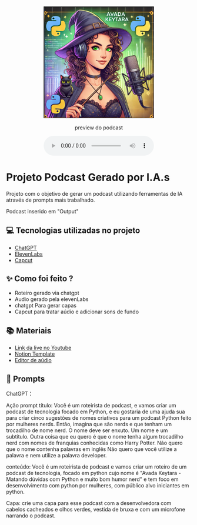 <p align="center">
<img 
    src="./assets/CAPA_PODCAST_AVADA_KEYTARA.PNG"
    width="300"
/>
</p>

<p align="center">
    preview do podcast
</p>

<div align="center">
    <audio src="output/podcast_editado.MP3" controls title="Podcast editado"></audio>
</div>

# Projeto Podcast Gerado por I.A.s

Projeto com o objetivo de gerar um podcast utilizando ferramentas de IA através de prompts mais trabalhado.

Podcast inserido em "Output"

## 💻 Tecnologias utilizadas no projeto

- [ChatGPT](https://chat.openai.com/) 
- [ElevenLabs](https://beta.elevenlabs.io/)
- [Capcut](https://www.capcut.com/pt-br/)

## ✨ Como foi feito ?

- Roteiro gerado via chatgpt
- Audio gerado pela elevenLabs
- chatgpt Para gerar capas
- Capcut para tratar aúdio e adicionar sons de fundo

## 📚 Materiais

- [Link da live no Youtube](https://www.youtube.com)
- [Notion Template](https://helpful-jump-17b.notion.site/PAS-Podcast-AI-Studio-210489e15d7a4a73b743bb159e45d06f?pvs=4)
- [Editor de aúdio](https://www.capcut.com/editor?from_page=landing_page&__action_from=picture_V%C3%ADdeos%20profissionais%20em%20minutos,%20n%C3%A3o%20em%20horas.)

## 🧠 Prompts

ChatGPT：

Ação 	prompt
título:	    Você é um roteirista de podcast, e vamos criar um podcast de tecnologia focado em Python, e eu gostaria de uma ajuda sua para criar cinco sugestões de nomes criativos para um podcast Python feito por mulheres nerds. Então, imagina que são nerds e que tenham um trocadilho de nome nerd.
O nome deve ser enxuto. Um nome e um subtítulo. Outra coisa que eu quero é que o nome tenha algum trocadilho nerd com nomes de franquias conhecidas como Harry Potter. Não quero que o nome contenha palavras em inglês Não quero que você utilize a palavra e nem utilize a palavra developer.

conteúdo: 	Você é um roteirista de podcast e vamos criar um roteiro de um podcast de tecnologia, focado em python cujo nome é "Avada Keytara - Matando dúvidas com Python e muito bom humor nerd" e tem foco em desenvolvimento com python por mulheres, com público alvo iniciantes em python.

Capa:    crie uma capa para esse podcast com a desenvolvedora com cabelos cacheados e olhos verdes, vestida de bruxa e com um microfone narrando o podcast.
